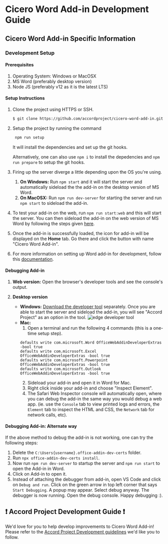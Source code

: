# Cicero Word Add-in Development Guide

## Cicero Word Add-in Specific Information

### Development Setup

#### Prerequisites

1. Operating System: Windows or MacOSX
2. MS Word (preferably desktop version)
3. Node JS (preferably v12 as it is the latest LTS)

#### Setup Instructions

1. Clone the project using HTTPS or SSH.
    ```bash
    $ git clone https://github.com/accordproject/cicero-word-add-in.git
    ```

2. Setup the project by running the command 
   ```bash
    npm run setup
   ```
   It will install the dependencies and set up the git hooks.

   Alternatively, one can also use `npm i` to install the depedencies and `npm run prepare`
   to setup the git hooks.

3. Firing up the server diverge a little depending upon the OS you're using.
    1. **On Windows:** Run `npm start` and it will start the server and
       automatically sideload the the add-in on the desktop version of MS Word.
    2. **On MacOSX:** Run `npm run dev-server` for starting the server and run
     `npm start` to sideload the add-in.

4. To test your add-in on the web, run `npm run start:web` and this will start
   the server. You can then sideload the add-in on the web version of MS Word
   by following the steps given [here][addinwebtest].

5. Once the add-in is successfully loaded, the icon for add-in will be displayed
   on the **Home** tab. Go there and click the button with name
   "Cicero Word Add-in".

6. For more information on setting up Word add-in for development, follow this
   [documentation][addindocs].

#### Debugging Add-in

1. **Web version:** Open the browser's developer tools and see the console's
   output.

2. **Desktop version**
   -  **Windows:** [Download the developer tool](https://www.microsoft.com/en-us/p/microsoft-edge-devtools-preview/9mzbfrmz0mnj?activetab=pivot:overviewtab)
   separately. Once you are able to start the server and sideload the add-in,
   you will see "Accord Project" as an option in the tool.
   ![edge developer tool](readme_assets/devtool.png)
   -  **Mac:**
      1. Open a terminal and run the following 4 commands (this is a one-time setup step).
      ```
      defaults write com.microsoft.Word OfficeWebAddinDeveloperExtras -bool true
      defaults write com.microsoft.Excel OfficeWebAddinDeveloperExtras -bool true
      defaults write com.microsoft.Powerpoint OfficeWebAddinDeveloperExtras -bool true
      defaults write com.microsoft.Outlook OfficeWebAddinDeveloperExtras -bool true
      ```
      2. Sideload your add-in and open it in Word for Mac.
      3. Right click inside your add-in and choose "Inspect Element".
      4. The Safari Web Inspector console will automatically open, where you can
         debug the add-in the same way you would debug a web app. (ie. use the
         `Console` tab to view printed logs and errors, the `Element` tab to
         inspect the HTML and CSS, the `Network` tab for network calls, etc).

#### Debugging Add-in: Alternate way
If the above method to debug the add-in is not working, one can try the following steps:
   1. Delete the `C:\Users{username}.office-addin-dev-certs` folder.
   2. Run `npx office-addin-dev-certs install`.
   3. Now run `npm run dev-server` to startup the server and `npm run start` 
      to open the Add-in in Word.
   4. Click on Add-in to open it.
   5. Instead of attaching the debugger from add-in, open VS Code and click on 
      `Debug and run`. Click on the green arrow in top left corner that says
      `Start Debugging`. A popup may appear. Select debug anyway. The debugger is 
      now running. Open the debug console. Happy debugging :).

## ❗ Accord Project Development Guide ❗
We'd love for you to help develop improvements to Cicero Word Add-in! Please refer to the [Accord Project Development guidelines][apdev] we'd like you to follow.

[apdev]: https://github.com/accordproject/techdocs/blob/master/DEVELOPERS.md
[addindocs]: https://docs.microsoft.com/en-us/office/dev/add-ins/quickstarts/word-quickstart
[addinwebtest]: https://docs.microsoft.com/en-us/office/dev/add-ins/testing/sideload-office-add-ins-for-testing#sideload-an-office-add-in-in-office-on-the-web